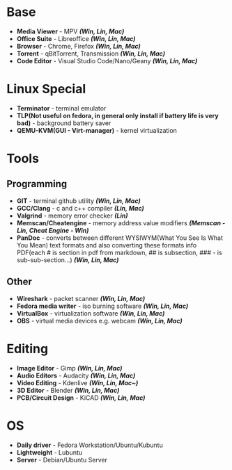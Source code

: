 # Base
* **Media Viewer** - MPV ***(Win, Lin, Mac)***
* **Office Suite** - Libreoffice ***(Win, Lin, Mac)***
* **Browser** - Chrome, Firefox ***(Win, Lin, Mac)***
* **Torrent** - qBitTorrent, Transmission ***(Win, Lin, Mac)***
* **Code Editor** - Visual Studio Code/Nano/Geany ***(Win, Lin, Mac)***

# Linux Special
* **Terminator** - terminal emulator
* **TLP(Not useful on fedora, in general only install if battery life is very bad)** - background battery saver
* **QEMU-KVM(GUI - Virt-manager)** - kernel virtualization

# Tools
## Programming
* **GIT** - terminal github utility ***(Win, Lin, Mac)***
* **GCC/Clang** - c and c++ compiler ***(Lin, Mac)***
* **Valgrind** - memory error checker ***(Lin)***
* **Memscan/Cheatengine** - memory address value modifiers ***(Memscan - Lin, Cheat Engine - Win)***
* **PanDoc** - converts between different WYSIWYM(What You See Is What You Mean) text formats and also converting these formats info PDF(each # is section in pdf from markdown, ## is subsection, ### - is sub-sub-section…) ***(Win, Lin, Mac)***
## Other
* **Wireshark** - packet scanner ***(Win, Lin, Mac)***
* **Fedora media writer** - iso burning software ***(Win, Lin, Mac)***
* **VirtualBox** - virtualization software ***(Win, Lin, Mac)***
* **OBS** - virtual media devices e.g. webcam ***(Win, Lin, Mac)***

# Editing
* **Image Editor** - Gimp ***(Win, Lin, Mac)***
* **Audio Editors** - Audacity ***(Win, Lin, Mac)***
* **Video Editing** - Kdenlive ***(Win, Lin, Mac~)***
* **3D Editor** - Blender ***(Win, Lin, Mac)***
* **PCB/Circuit Design** - KiCAD ***(Win, Lin, Mac)***

# OS
* **Daily driver** - Fedora Workstation/Ubuntu/Kubuntu
* **Lightweight** - Lubuntu
* **Server** - Debian/Ubuntu Server
